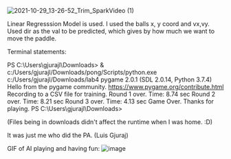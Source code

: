 ![2021-10-29_13-26-52_Trim_SparkVideo (1)](https://user-images.githubusercontent.com/77977376/139479095-c650ed03-92e9-4dd0-b73f-26f100baf221.gif)


Linear Regresssion Model is used.
I used the balls x, y coord and vx,vy.
Used dir as the val to be predicted, which gives  by how much we want to move the paddle.

Terminal statements:

PS C:\Users\gjurajl\Downloads> & c:/Users/gjurajl/Downloads/pong/Scripts/python.exe c:/Users/gjurajl/Downloads/lab4
pygame 2.0.1 (SDL 2.0.14, Python 3.7.4)
Hello from the pygame community. https://www.pygame.org/contribute.html
Recording to a CSV file for training.
Round 1 over.
Time: 8.74 sec
Round 2 over.
Time: 8.21 sec
Round 3 over.
Time: 4.13 sec
Game Over.
Thanks for playing.
PS C:\Users\gjurajl\Downloads>

(Files being in downloads didn't affect the runtime when I was home. :D)

It was just me who did the PA. (Luis Gjuraj)

GIF of AI playing and having fun:
![image](https://user-images.githubusercontent.com/77977376/145490247-24812778-d9cc-4494-a18d-42892bf164cf.png)
